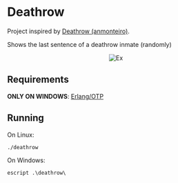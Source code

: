 # Deathrow

Project inspired by [Deathrow (anmonteiro)](https://github.com/anmonteiro/deathrow).

Shows the last sentence of a deathrow inmate (randomly)

<div align="center">
  <img src="https://i.imgur.com/uNAzzBw.png" alt="Ex" />
</div>


## Requirements

**ONLY ON WINDOWS**: [Erlang/OTP](https://www.erlang.org/downloads)

## Running

On Linux:
```sh
./deathrow
```

On Windows:
```cmd
escript .\deathrow\
```
